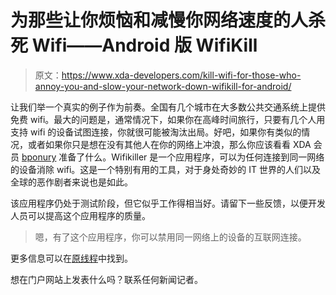 # 为那些让你烦恼和减慢你网络速度的人杀死 Wifi——Android 版 WifiKill

> 原文：<https://www.xda-developers.com/kill-wifi-for-those-who-annoy-you-and-slow-your-network-down-wifikill-for-android/>

让我们举一个真实的例子作为前奏。全国有几个城市在大多数公共交通系统上提供免费 wifi。最大的问题是，通常情况下，如果你在高峰时间旅行，只要有几个人用支持 wifi 的设备试图连接，你就很可能被淘汰出局。好吧，如果你有类似的情况，或者如果你只是想在没有其他人在你的网络上冲浪，那么你应该看看 XDA 会员 [bponury](http://forum.xda-developers.com/member.php?u=2538253) 准备了什么。Wifikiller 是一个应用程序，可以为任何连接到同一网络的设备消除 wifi。这是一个特别有用的工具，对于身处奇妙的 IT 世界的人们以及全球的恶作剧者来说也是如此。

该应用程序仍处于测试阶段，但它似乎工作得相当好。请留下一些反馈，以便开发人员可以提高这个应用程序的质量。

> 嗯，有了这个应用程序，你可以禁用同一网络上的设备的互联网连接。

更多信息可以在[原线程](http://forum.xda-developers.com/showthread.php?t=1282900)中找到。

想在门户网站上发表什么吗？联系任何新闻记者。